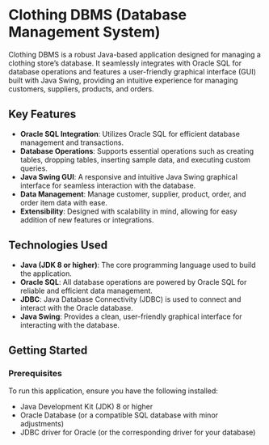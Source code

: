 # Clothing DBMS (Database Management System)

Clothing DBMS is a robust Java-based application designed for managing a clothing store’s database. It seamlessly integrates with Oracle SQL for database operations and features a user-friendly graphical interface (GUI) built with Java Swing, providing an intuitive experience for managing customers, suppliers, products, and orders.

## Key Features

- **Oracle SQL Integration**: Utilizes Oracle SQL for efficient database management and transactions.
- **Database Operations**: Supports essential operations such as creating tables, dropping tables, inserting sample data, and executing custom queries.
- **Java Swing GUI**: A responsive and intuitive Java Swing graphical interface for seamless interaction with the database.
- **Data Management**: Manage customer, supplier, product, order, and order item data with ease.
- **Extensibility**: Designed with scalability in mind, allowing for easy addition of new features or integrations.

## Technologies Used

- **Java (JDK 8 or higher)**: The core programming language used to build the application.
- **Oracle SQL**: All database operations are powered by Oracle SQL for reliable and efficient data management.
- **JDBC**: Java Database Connectivity (JDBC) is used to connect and interact with the Oracle database.
- **Java Swing**: Provides a clean, user-friendly graphical interface for interacting with the database.

## Getting Started

### Prerequisites

To run this application, ensure you have the following installed:

- Java Development Kit (JDK) 8 or higher
- Oracle Database (or a compatible SQL database with minor adjustments)
- JDBC driver for Oracle (or the corresponding driver for your database)


